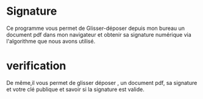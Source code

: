 # Signature

Ce programme vous permet de Glisser-déposer depuis mon bureau un document pdf dans mon navigateur et obtenir sa signature numérique via l'algorithme que nous avons utilisé.

# verification
De même,il vous permet de glisser déposer , un document pdf, sa signature et votre clé publique et savoir si la signature est valide. 

